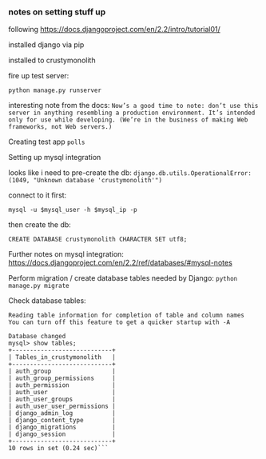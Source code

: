 ### notes on setting stuff up 

following https://docs.djangoproject.com/en/2.2/intro/tutorial01/

installed django via pip 


installed to crustymonolith

fire up test server: 

`python manage.py runserver`


interesting note from the docs: ```Now’s a good time to note: don’t use this server in anything resembling a production environment. It’s intended only for use while developing. (We’re in the business of making Web frameworks, not Web servers.)```


Creating test app `polls`

Setting up mysql integration

looks like i need to pre-create the db:
```django.db.utils.OperationalError: (1049, "Unknown database 'crustymonolith'")```

connect to it first: 

`mysql -u $mysql_user -h $mysql_ip -p`

then create the db:

`CREATE DATABASE crustymonolith CHARACTER SET utf8;`

Further notes on mysql integration:
https://docs.djangoproject.com/en/2.2/ref/databases/#mysql-notes

Perform migration / create database tables needed by Django:
`python manage.py migrate`

Check database tables:

```mysql> use crustymonolith;
Reading table information for completion of table and column names
You can turn off this feature to get a quicker startup with -A

Database changed
mysql> show tables;
+----------------------------+
| Tables_in_crustymonolith   |
+----------------------------+
| auth_group                 |
| auth_group_permissions     |
| auth_permission            |
| auth_user                  |
| auth_user_groups           |
| auth_user_user_permissions |
| django_admin_log           |
| django_content_type        |
| django_migrations          |
| django_session             |
+----------------------------+
10 rows in set (0.24 sec)```


